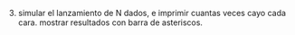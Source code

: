 3. simular el lanzamiento de N dados, e imprimir cuantas veces cayo cada cara. mostrar resultados con barra de asteriscos.